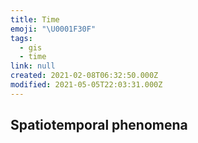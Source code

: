```yaml
---
title: Time
emoji: "\U0001F30F"
tags:
  - gis
  - time
link: null
created: 2021-02-08T06:32:50.000Z
modified: 2021-05-05T22:03:31.000Z
---
```


## Spatiotemporal phenomena
